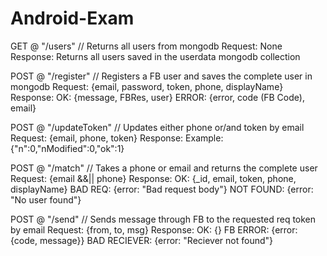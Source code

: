 # Android-Exam

GET @ "/users"
  // Returns all users from mongodb
  Request: None
  Response: Returns all users saved in the userdata mongodb collection
  
POST @ "/register"
  // Registers a FB user and saves the complete user in mongodb
  Request: {email, password, token, phone, displayName}
  Response: OK: {message, FBRes, user}
            ERROR: {error, code (FB Code), email}  
            
POST @ "/updateToken"
  // Updates either phone or/and token by email
  Request: {email, phone, token}
  Response: Example: {"n":0,"nModified":0,"ok":1}
  
POST @ "/match"
  // Takes a phone or email and returns the complete user
  Request: {email &&|| phone}
  Response: OK: {_id, email, token, phone, displayName}
            BAD REQ: {error: "Bad request body"}
            NOT FOUND: {error: "No user found"}
            
POST @ "/send"
  // Sends message through FB to the requested req token by email
  Request: {from, to, msg}
  Response: OK: {}
            FB ERROR: {error: {code, message}}
            BAD RECIEVER: {error: "Reciever not found"}
            
  
